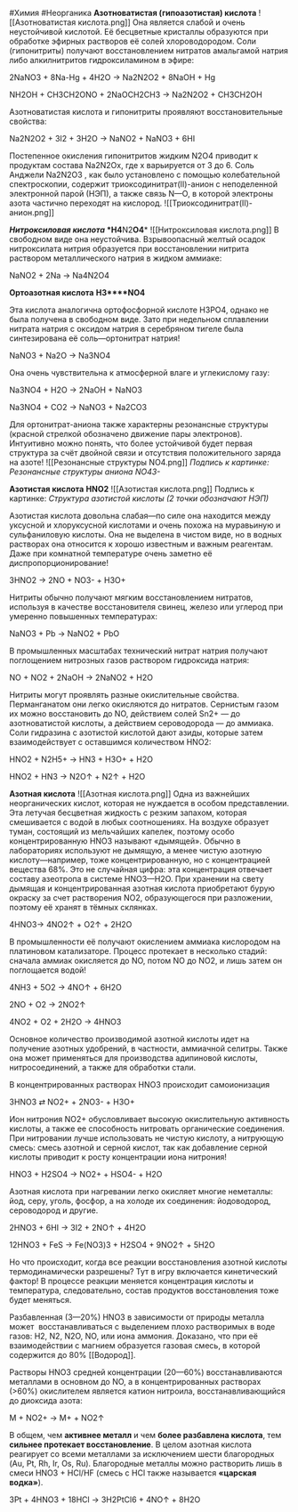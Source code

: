 #Химия #Неорганика 
 **Азотноватистая (гипоазотистая) кислота**
![[Азотноватистая кислота.png]]
Она является слабой и очень неустойчивой кислотой. Её бесцветные кристаллы образуются при обработке эфирных растворов её солей хлороводородом. Соли (гипонитриты) получают восстановлением нитратов амальгамой натрия либо алкилнитритов гидроксиламином в эфире:

2NaNO3 + 8Na-Hg + 4H2O → Na2N2O2 + 8NaOH + Hg

NH2OH + CH3CH2ONO + 2NaOCH2CH3 → Na2N2O2 + CH3CH2OH

Азотноватистая кислота и гипонитриты проявляют восстановительные свойства:

Na2N2O2 + 3I2 + 3H2O → NaNO2 + NaNO3 + 6HI

Постепенное окисления гипонитритов жидким N2O4 приводит к продуктам состава Na2N2Ox, где x варьируется от 3 до 6. Соль Анджели Na2N2O3 , как было установлено с помощью колебательной спектроскопии, содержит триоксодинитрат(II)-анион с неподеленной электронной парой (НЭП), а также связь N—O, в которой электроны азота частично переходят на кислород.
![[Триоксодинитрат(II)-анион.png]]
 
***Нитроксиловая кислота* *H4**N2**O4***
![[Нитроксиловая кислота.png]]
В свободном виде она неустойчива. Взрывоопасный желтый осадок нитроксилата нитрия образуется при восстановлении нитрита раствором металлического натрия в жидком аммиаке:

NaNO2 + 2Na → Na4N2O4

**Ортоазотная кислота** **H3****NO4**

Эта кислота аналогична ортофосфорной кислоте H3PO4, однако не была получена в свободном виде. Зато при недельном сплавлении нитрата натрия с оксидом натрия в серебряном тигеле была синтезирована её соль—ортонитрат натрия!

NaNO3 + Na2O → Na3NO4

Она очень чувствительна к атмосферной влаге и углекислому газу:

Na3NO4 + H2O → 2NaOH + NaNO3

Na3NO4 + CO2 → NaNO3 + Na2CO3

Для ортонитрат-аниона также характерны резонансные структуры (красной стрелкой обозначено движение пары электронов). Интуитивно можно понять, что более устойчивой будет первая структура за счёт двойной связи и отсутствия положительного заряда на азоте!
![[Резонансные структуры NO4.png]]
_Подпись к картинке: Резонансные структуры аниона_ _NO43-_

**Азотистая кислота** **HNO2**
![[Азотистая кислота.png]]
Подпись к картинке: _Структура азотистой кислоты (2 точки обозначают НЭП)_

Азотистая кислота довольна слабая—по силе она находится между уксусной и хлоруксусной кислотами и очень похожа на муравьиную и сульфаниловую кислоты. Она не выделена в чистом виде, но в водных растворах она относится к хорошо известным и важным реагентам. Даже при комнатной температуре очень заметно её диспропорционирование!

3HNO2 → 2NO + NO3- + H3O+

Нитриты обычно получают мягким восстановлением нитратов, используя в качестве восстановителя свинец, железо или углерод при умеренно повышенных температурах:

NaNO3 + Pb → NaNO2 + PbO

В промышленных масштабах технический нитрат натрия получают поглощением нитрозных газов раствором гидроксида натрия:

NO + NO2 + 2NaOH → 2NaNO2 + H2O

Нитриты могут проявлять разные окислительные свойства. Перманганатом они легко окисляются до нитратов. Сернистым газом их можно восстановить до NO, действием солей Sn2+ — до азотноватистой кислоты, а действием сероводорода — до аммиака. Соли гидразина с азотистой кислотой дают азиды, которые затем взаимодействует с оставшимся количеством HNO2:

HNO2 + N2H5+ → HN3 + H3O+ + H2O

HNO2 + HN3 → N2O↑ + N2↑ + H2O


**Азотная кислота**
![[Азотная кислота.png]]
Одна из важнейших неорганических кислот, которая не нуждается в особом представлении. Эта летучая бесцветная жидкость с резким запахом, которая смешивается с водой в любых соотношениях. На воздухе образует туман, состоящий из мельчайших капелек, поэтому особо концентрированную HNO3 называют «дымящей». Обычно в лабораториях используют не дымящую, а менее чистую азотную кислоту—например, тоже концентрированную, но с концентрацией вещества 68%. Это не случайная цифра: эта концентрация отвечает составу азеотропа в системе HNO3—H2O. При хранении на свету дымящая и концентрированная азотная кислота приобретают бурую окраску за счет растворения NO2, образующегося при разложении, поэтому её хранят в тёмных склянках.

4HNO3→ 4NO2↑ + O2↑ + 2H2O

В промышленности её получают окислением аммиака кислородом на платиновом катализаторе. Процесс протекает в несколько стадий: сначала аммиак окисляется до NO, потом NO до NO2, и лишь затем он поглощается водой!

4NH3 + 5O2 → 4NO↑ + 6H2O

2NO + O2 → 2NO2↑

4NO2 + O2 + 2H2O → 4HNO3

Основное количество производимой азотной кислоты идет на получение азотных удобрений, в частности, аммиачной селитры. Также она может применяться для производства адипиновой кислоты, нитросоединений, а также для обработки стали.

В концентрированных растворах HNO3 происходит самоионизация

3HNO3 ⇄ NO2+ + 2NO3- + H3O+

Ион нитрония NO2+ обусловливает высокую окислительную активность кислоты, а также ее способность нитровать органические соединения. При нитровании лучше использовать не чистую кислоту, а нитрующую смесь: смесь азотной и серной кислот, так как добавление серной кислоты приводит к росту концентрации иона нитрония!

HNO3 + H2SO4 → NO2+ + HSO4- + H2O

Азотная кислота при нагревании легко окисляет многие неметаллы: йод, серу, уголь, фосфор, а на холоде их соединения: йодоводород, сероводород и другие.

2HNO3 + 6HI → 3I2 + 2NO↑ + 4H2O

12HNO3 + FeS → Fe(NO3)3 + H2SO4 + 9NO2↑ + 5H2O

Но что происходит, когда все реакции восстановления азотной кислоты термодинамически разрешены? Тут в игру включается кинетический фактор! В процессе реакции меняется концентрация кислоты и температура, следовательно, состав продуктов восстановления тоже будет меняться.

Разбавленная (3—20%) HNO3 в зависимости от природы металла может  восстанавливаться с выделением плохо растворимых в воде газов: H2, N2, N2O, NO, или иона аммония. Доказано, что при её взаимодействии с магнием образуется газовая смесь, в которой содержится до 80% [[Водород]].

Растворы HNO3 средней концентрации (20—60%) восстанавливаются металлами в основном до NO, а в концентрированных растворах (>60%) окислителем является катион нитроила, восстанавливающийся до диоксида азота:

M + NO2+ → M+ + NO2↑

В общем, чем **активнее металл** и чем **более разбавлена кислота**, тем **сильнее протекает восстановление**. В целом азотная кислота реагирует со всеми металлами за исключением шести благородных (Au, Pt, Rh, Ir, Os, Ru). Благородные металлы можно растворить лишь в смеси HNO3 + HCl/HF (смесь с HCl также называется **«царская водка»**).

3Pt + 4HNO3 + 18HCl → 3H2PtCl6 + 4NO↑ + 8H2O